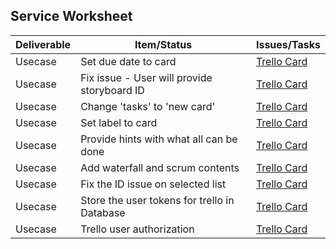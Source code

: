 ## Service Worksheet  


| Deliverable   | Item/Status   |  Issues/Tasks  
| ------------- | ------------  |  ------------ 
| Usecase | Set due date to card | [Trello Card](https://trello.com/c/EQvmnyzx)
| Usecase | Fix issue - User will provide storyboard ID | [Trello Card](https://trello.com/c/JErCxLNw)
| Usecase | Change 'tasks' to 'new card' |  [Trello Card](https://trello.com/c/OFF14l2h)
| Usecase  | Set label to card |  [Trello Card](https://trello.com/c/0ZajHN8Y)
| Usecase | Provide hints with what all can be done | [Trello Card](https://trello.com/c/IGt3ugLd)
| Usecase | Add waterfall and scrum contents | [Trello Card](https://trello.com/c/umHJEVcI)
| Usecase | Fix the ID issue on selected list | [Trello Card](https://trello.com/c/nUIKaXpT)
| Usecase | Store the user tokens for trello in Database | [Trello Card](https://trello.com/c/nUIKaXpT)
| Usecase | Trello user authorization | [Trello Card](https://trello.com/c/C1B28zpl)
